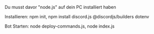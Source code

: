 Du musst davor "node.js" auf dein PC installiert haben

Installieren:
npm init,
npm install discord.js @discordjs/builders dotenv

Bot Starten:
node deploy-commands.js,
node index.js
